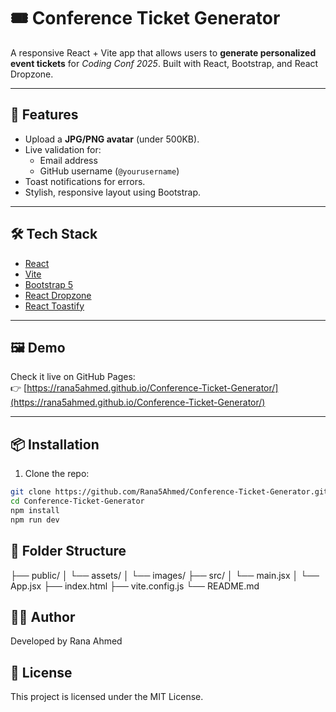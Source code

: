 # 🎟️ Conference Ticket Generator

A responsive React + Vite app that allows users to **generate personalized event tickets** for *Coding Conf 2025*. Built with React, Bootstrap, and React Dropzone.

---

## 🚀 Features

- Upload a **JPG/PNG avatar** (under 500KB).
- Live validation for:
  - Email address
  - GitHub username (`@yourusername`)
- Toast notifications for errors.
- Stylish, responsive layout using Bootstrap.

---

## 🛠️ Tech Stack

- [React](https://react.dev/)
- [Vite](https://vitejs.dev/)
- [Bootstrap 5](https://getbootstrap.com/)
- [React Dropzone](https://react-dropzone.js.org/)
- [React Toastify](https://fkhadra.github.io/react-toastify/)

---

## 🖼️ Demo

Check it live on GitHub Pages:  
👉 [https://rana5ahmed.github.io/Conference-Ticket-Generator/](https://rana5ahmed.github.io/Conference-Ticket-Generator/)  

---

## 📦 Installation

1. Clone the repo:

```bash
git clone https://github.com/Rana5Ahmed/Conference-Ticket-Generator.git
cd Conference-Ticket-Generator
npm install
npm run dev
```
## 📁 Folder Structure
├── public/
│   └── assets/
│       └── images/
├── src/
│   └── main.jsx
│   └── App.jsx
├── index.html
├── vite.config.js
└── README.md

## 🙋‍♀️ Author  
Developed by Rana Ahmed

## 📄 License
This project is licensed under the MIT License.
